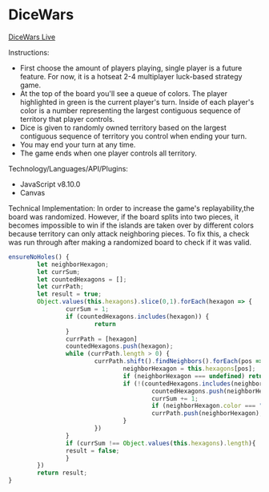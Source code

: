 # DiceWars

[DiceWars Live](https://hxie3.github.io/dice-wars/)

Instructions:
- First choose the amount of players playing, single player is a future feature. For now, it is a hotseat 2-4 multiplayer luck-based strategy game.
- At the top of the board you'll see a queue of colors. The player highlighted in green is the current player's turn. Inside of each player's color is a number representing the largest contiguous sequence of territory that player controls.
- Dice is given to randomly owned territory based on the largest contiguous sequence of territory you control when ending your turn. 
- You may end your turn at any time.
- The game ends when one player controls all territory.

Technology/Languages/API/Plugins:
- JavaScript v8.10.0
- Canvas

Technical Implementation: 
In order to increase the game's replayability,the board was randomized. However, if the board splits into two pieces, it becomes impossible to win if the islands are taken over by different colors because territory can only attack neighboring pieces. To fix this, a check was run through after making a randomized board to check if it was valid.

```javascript
ensureNoHoles() {
        let neighborHexagon;
        let currSum;
        let countedHexagons = [];
        let currPath;
        let result = true;
        Object.values(this.hexagons).slice(0,1).forEach(hexagon => {
                currSum = 1;
                if (countedHexagons.includes(hexagon)) {
                        return
                }
                currPath = [hexagon]
                countedHexagons.push(hexagon);
                while (currPath.length > 0) {
                        currPath.shift().findNeighbors().forEach(pos => {
                                neighborHexagon = this.hexagons[pos];
                                if (neighborHexagon === undefined) return;
                                if (!(countedHexagons.includes(neighborHexagon))) {
                                        countedHexagons.push(neighborHexagon);
                                        currSum += 1;
                                        if (neighborHexagon.color === "transparent") return
                                        currPath.push(neighborHexagon);
                                }
                        })
                }
                if (currSum !== Object.values(this.hexagons).length){
                result = false;
                }
        })
        return result;
}
```
